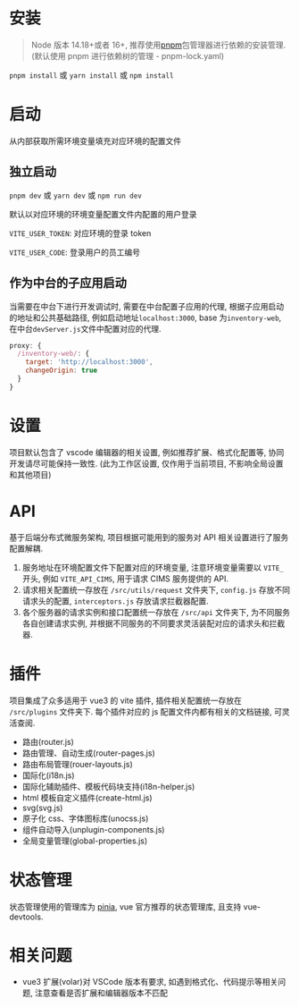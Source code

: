 # 安装

> Node 版本 14.18+或者 16+, 推荐使用[pnpm](https://pnpm.io/)包管理器进行依赖的安装管理. (默认使用 pnpm 进行依赖树的管理 - pnpm-lock.yaml)

`pnpm install` 或 `yarn install` 或 `npm install`

# 启动

从内部获取所需环境变量填充对应环境的配置文件

## 独立启动

`pnpm dev` 或 `yarn dev` 或 `npm run dev`

默认以对应环境的环境变量配置文件内配置的用户登录

`VITE_USER_TOKEN`: 对应环境的登录 token

`VITE_USER_CODE`: 登录用户的员工编号

## 作为中台的子应用启动

当需要在中台下进行开发调试时, 需要在中台配置子应用的代理, 根据子应用启动的地址和公共基础路径, 例如启动地址`localhost:3000`, base 为`inventory-web`, 在中台`devServer.js`文件中配置对应的代理.

```js
proxy: {
  /inventory-web/: {
    target: 'http://localhost:3000',
    changeOrigin: true
  }
}
```

# 设置

项目默认包含了 vscode 编辑器的相关设置, 例如推荐扩展、格式化配置等, 协同开发请尽可能保持一致性. (此为工作区设置, 仅作用于当前项目, 不影响全局设置和其他项目)

# API

基于后端分布式微服务架构, 项目根据可能用到的服务对 API 相关设置进行了服务配置解耦.

1. 服务地址在环境配置文件下配置对应的环境变量, 注意环境变量需要以 `VITE_` 开头, 例如 `VITE_API_CIMS`, 用于请求 CIMS 服务提供的 API.
2. 请求相关配置统一存放在 `/src/utils/request` 文件夹下, `config.js` 存放不同请求头的配置, `interceptors.js` 存放请求拦截器配置.
3. 各个服务器的请求实例和接口配置统一存放在 `/src/api` 文件夹下, 为不同服务各自创建请求实例, 并根据不同服务的不同要求灵活装配对应的请求头和拦截器.

# 插件

项目集成了众多适用于 vue3 的 vite 插件, 插件相关配置统一存放在 `/src/plugins` 文件夹下. 每个插件对应的 js 配置文件内都有相关的文档链接, 可灵活查阅.

- 路由(router.js)
- 路由管理、自动生成(router-pages.js)
- 路由布局管理(rouer-layouts.js)
- 国际化(i18n.js)
- 国际化辅助插件、模板代码块支持(i18n-helper.js)
- html 模板自定义插件(create-html.js)
- svg(svg.js)
- 原子化 css、字体图标库(unocss.js)
- 组件自动导入(unplugin-components.js)
- 全局变量管理(global-properties.js)

# 状态管理

状态管理使用的管理库为 [pinia](https://pinia.vuejs.org/), vue 官方推荐的状态管理库, 且支持 vue-devtools.

# 相关问题

- vue3 扩展(volar)对 VSCode 版本有要求, 如遇到格式化、代码提示等相关问题, 注意查看是否扩展和编辑器版本不匹配
